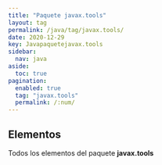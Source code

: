 ```yaml
---
title: "Paquete javax.tools"
layout: tag
permalink: /java/tag/javax.tools/
date: 2020-12-29
key: Javapaquetejavax.tools
sidebar: 
  nav: java
aside: 
  toc: true
pagination: 
  enabled: true
  tag: "javax.tools"
  permalink: /:num/
---
```


<h2>Elementos</h2>
Todos los elementos del paquete <strong>javax.tools</strong>
